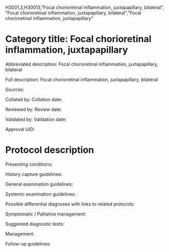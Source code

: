 H3001,3,H30013,"Focal chorioretinal inflammation, juxtapapillary, bilateral", "Focal chorioretinal inflammation, juxtapapillary, bilateral","Focal chorioretinal inflammation, juxtapapillary"
# Category title: Focal chorioretinal inflammation, juxtapapillary

Abbreviated description: Focal chorioretinal inflammation, juxtapapillary, bilateral

Full description: Focal chorioretinal inflammation, juxtapapillary, bilateral

Sources:

Collated by:
Collation date:

Reviewed by:
Review date:

Validated by:
Validation date:

Approval UID:

# Protocol description

Presenting conditions:

History capture guidelines:

General examination guidelines:

Systemic examination guidelines:

Possible differential diagnoses with links to related protocols:

Symptomatic / Palliative management:

Suggested diagnostic tests:

Management:

Follow-up guidelines:
